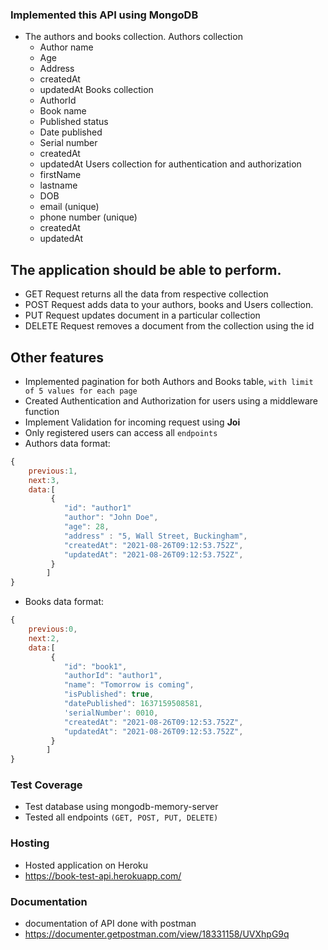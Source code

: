 ### Implemented this API using MongoDB

- The authors and books collection.
Authors collection
   - Author name
   - Age 
   - Address
   - createdAt
   - updatedAt
Books collection
   - AuthorId
   - Book name
   - Published status
   - Date published
   - Serial number
   - createdAt
   - updatedAt
Users collection for authentication and authorization
   - firstName
   - lastname
   - DOB
   - email (unique)
   - phone number (unique)
   - createdAt
   - updatedAt

## The application should be able to perform.
- GET Request returns all the data from respective collection
- POST Request adds data to your authors, books and Users collection.
- PUT Request updates document in a particular collection
- DELETE Request removes a document from the collection using the id

## Other features
- Implemented pagination for both Authors and Books table, `with limit of 5 values for each page`
- Created Authentication and Authorization for users using a middleware function
- Implement Validation for incoming request using  **Joi**
- Only registered users can access all `endpoints`
- Authors data format:
```js
{
    previous:1,
    next:3,
    data:[
         { 
            "id": "author1"
            "author": "John Doe",
            "age": 28,
            "address" : "5, Wall Street, Buckingham",
            "createdAt": "2021-08-26T09:12:53.752Z",
            "updatedAt": "2021-08-26T09:12:53.752Z",
         } 
        ]
}
```

- Books data format:
```js
{
    previous:0,
    next:2,
    data:[
         { 
            "id": "book1",
            "authorId": "author1",
            "name": "Tomorrow is coming",
            "isPublished": true,
            "datePublished": 1637159508581,
            'serialNumber': 0010,
            "createdAt": "2021-08-26T09:12:53.752Z",
            "updatedAt": "2021-08-26T09:12:53.752Z",
         } 
        ]
}
```

### Test Coverage
- Test database using mongodb-memory-server
- Tested all endpoints `(GET, POST, PUT, DELETE)`

### Hosting
- Hosted application on Heroku
- https://book-test-api.herokuapp.com/

### Documentation
- documentation of API done with postman
- https://documenter.getpostman.com/view/18331158/UVXhpG9q
